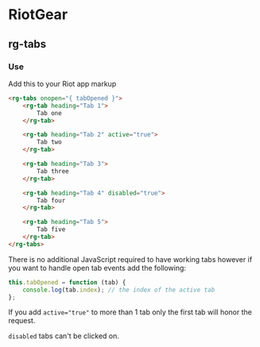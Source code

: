 # RiotGear

## rg-tabs

<!---
<img src="https://raw.githubusercontent.com/RiotGear/rg-modal/master/demo/img/example.png" width="500px" />
-->

### Use

Add this to your Riot app markup

```html
<rg-tabs onopen="{ tabOpened }">
	<rg-tab heading="Tab 1">
		Tab one
	</rg-tab>

	<rg-tab heading="Tab 2" active="true">
		Tab two
	</rg-tab>

	<rg-tab heading="Tab 3">
		Tab three
	</rg-tab>

	<rg-tab heading="Tab 4" disabled="true">
		Tab four
	</rg-tab>

	<rg-tab heading="Tab 5">
		Tab five
	</rg-tab>
</rg-tabs>
```

There is no additional JavaScript required to have working 
tabs however if you want to handle open tab events add the following:

```javascript
this.tabOpened = function (tab) {
	console.log(tab.index); // the index of the active tab
};
```

If you add `active="true"` to more than 1 tab only the first tab will honor the request.

`disabled` tabs can't be clicked on.